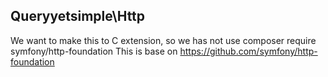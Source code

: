 ## Queryyetsimple\Http

We want to make this to C extension, so we has not use composer require symfony/http-foundation
This is base on https://github.com/symfony/http-foundation